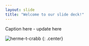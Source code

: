 ```yaml
---
layout: slide
title: "Welcome to our slide deck!"
---
```


Caption here - update here

![herme-t-crabb](https://octodex.github.com/images/herme-t-crabb.png)
{: .center}
